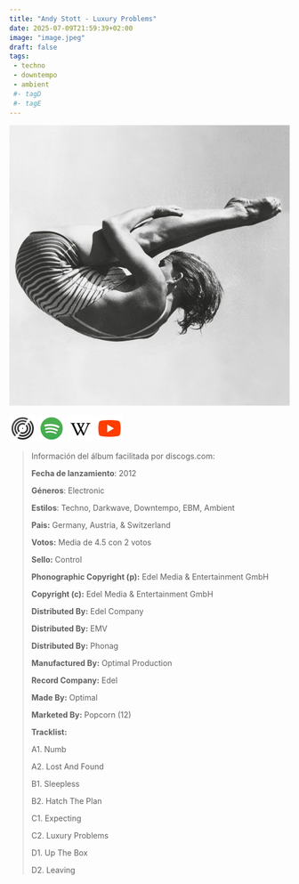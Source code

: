 ```yaml
---
title: "Andy Stott - Luxury Problems"
date: 2025-07-09T21:59:39+02:00
image: "image.jpeg"
draft: false
tags:
 - techno
 - downtempo
 - ambient
 #- tagD
 #- tagE
---
```

![cover](image.jpeg (Andy Stott - Luxury Problems))
 
[![discogs](../links/svg/discogs.png (discogs))](https://www.discogs.com/master/483836)
[![spotify](../links/svg/spotify.png (spotify))](https://open.spotify.com/album/6XpD4GhQq4olgxxgX6BXdv)
[![wikipedia](../links/svg/wikipedia.png (wikipedia))](https://en.wikipedia.org/wiki/Luxury_Problems)
[![youtube](../links/svg/youtube.png (youtube))](https://www.youtube.com/playlist?list=PLpOEGKO1FO70yzFYWk36392ocFDiyNFj4)
 
<!-- [![bandcamp](../links/svg/bandcamp.png (bandcamp))](error) error busqueda -->
<!-- [![lastfm](../links/svg/lastfm.png (lastfm))]() -->
<!-- [![musicbrainz](../links/svg/musicbrainz.png (musicbrainz))]() -->
 
> Información del álbum facilitada por discogs.com:
> 
> **Fecha de lanzamiento**: 2012
> 
> **Géneros**: Electronic
> 
> **Estilos**: Techno, Darkwave, Downtempo, EBM, Ambient
> 
> **Pais:** Germany, Austria, & Switzerland
> 
> **Votos:** Media de 4.5 con 2 votos
> 
> **Sello:** Control
> 
> **Phonographic Copyright (p):** Edel Media & Entertainment GmbH
> 
> **Copyright (c):** Edel Media & Entertainment GmbH
> 
> **Distributed By:** Edel Company
> 
> **Distributed By:** EMV
> 
> **Distributed By:** Phonag
> 
> **Manufactured By:** Optimal Production
> 
> **Record Company:** Edel
> 
> **Made By:** Optimal
> 
> **Marketed By:** Popcorn (12)
> 
> 
> 
> **Tracklist:**
> 
>   A1. Numb    
> 
>   A2. Lost And Found    
> 
>   B1. Sleepless    
> 
>   B2. Hatch The Plan    
> 
>   C1. Expecting    
> 
>   C2. Luxury Problems    
> 
>   D1. Up The Box    
> 
>   D2. Leaving    
> 
